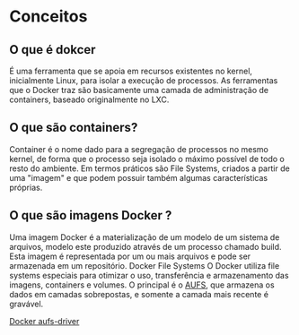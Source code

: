 # Conceitos

## O que é dokcer

É uma ferramenta que se apoia em recursos existentes no kernel, inicialmente Linux, para isolar
a execução de processos. As ferramentas que o Docker traz são basicamente uma camada de
administração de containers, baseado originalmente no LXC.

## O que são containers?

Container é o nome dado para a segregação de processos no mesmo kernel, de forma que o processo
seja isolado o máximo possível de todo o resto do ambiente.
Em termos práticos são File Systems, criados a partir de uma "imagem" e que podem possuir
também algumas características próprias.

## O que são imagens Docker ?
Uma imagem Docker é a materialização de um modelo de um sistema de arquivos, modelo este
produzido através de um processo chamado build.
Esta imagem é representada por um ou mais arquivos e pode ser armazenada em um repositório.
Docker File Systems
O Docker utiliza file systems especiais para otimizar o uso, transferência e armazenamento
das imagens, containers e volumes.
O principal é o [AUFS](#https://pt.wikipedia.org/wiki/Aufs), que armazena os dados em camadas sobrepostas, e somente a camada
mais recente é gravável.

[Docker aufs-driver](#https://docs.docker.com/engine/userguide/storagedriver/aufs-driver/)
